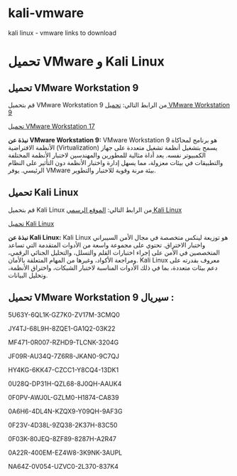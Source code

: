 # kali-vmware
kali linux - vmware links to download
# تحميل VMware و Kali Linux

## تحميل VMware Workstation 9
قم بتحميل VMware Workstation 9 من الرابط التالي:
[تحميل VMware Workstation 9](https://www.youwindowsworld.com/en/downloads/virtualization/vmware/vmware-workstation-9)

[تحميل VMware Workstation 17](https://www.techspot.com/downloads/1969-vmware-player.html)

**نبذة عن VMware Workstation 9:**
VMware Workstation 9 هو برنامج لمحاكاة الأنظمة الافتراضية (Virtualization) يسمح بتشغيل أنظمة تشغيل متعددة على جهاز الكمبيوتر نفسه. يعد أداة مثالية للمطورين والمهندسين لاختبار الأنظمة المختلفة والتطبيقات في بيئات معزولة، مما يسهل إدارة واختبار الأنظمة دون التأثير على النظام الرئيسي. يوفر VMware بيئة مرنة وقوية للاختبار والتطوير.

## تحميل Kali Linux
قم بتحميل Kali Linux من الرابط التالي:
[الموقع الرسمي Kali Linux](https://www.kali.org/)

[تحميل Kali Linux](https://www.kali.org/get-kali/#kali-virtual-machines/)

**نبذة عن Kali Linux:**
Kali Linux هو توزيعة لينكس متخصصة في مجال الأمن السيبراني واختبار الاختراق. تحتوي على مجموعة واسعة من الأدوات المتقدمة التي تساعد المتخصصين في الأمن على إجراء اختبارات القلم والتسلل، والتحليل الجنائي الرقمي، ومراجعة الأكواد، وغيرها من المهام المتعلقة بالأمان. Kali Linux معروف بقدرته على دعم بيئات متعددة، بما في ذلك الأدوات المناسبة لاختبار الشبكات، واختراق الأنظمة، وتحليل البيانات.



## تحميل VMware Workstation 9 سيريال :

5U63Y-6QL1K-GZ7K0-ZV17M-3CMQ0

JY4TJ-68L9H-8ZQE1-GA1Q2-03K22

MF471-0R007-RZHD9-TLCNK-3204G

JF09R-AU34Q-7Z6R8-JKAN0-9C7QJ

HY4KG-6KK47-CZCC1-Y8CQ4-13DK1

0U28Q-DP31H-QZL68-8J0QH-AAUK4

0F0PV-AWJ0L-GZLM0-H1874-CA839

0A6H6-4DL4N-KZQX9-Y09QH-9AF3G

0F23V-4D38L-9ZQ38-2K37H-83C50

0F03K-80JEQ-8ZF89-8287H-A2R47

0A22R-400EM-EZ4W8-3K9NK-3AUPL

NA64Z-0V054-UZVC0-2L370-837K4
